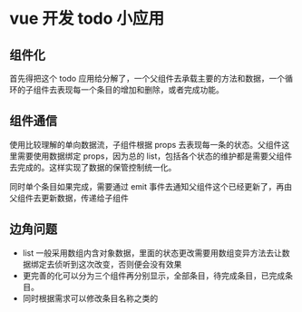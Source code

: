 # vue 开发 todo 小应用

## 组件化

首先得把这个 todo 应用给分解了，一个父组件去承载主要的方法和数据，一个循环的子组件去表现每一个条目的增加和删除，或者完成功能。

## 组件通信

使用比较理解的单向数据流，子组件根据 props 去表现每一条的状态。父组件这里需要使用数据绑定 props，因为总的 list，包括各个状态的维护都是需要父组件去完成的。这样实现了数据的保管控制统一化。

同时单个条目如果完成，需要通过 emit 事件去通知父组件这个已经更新了，再由父组件去更新数据，传递给子组件

## 边角问题

- list 一般采用数组内含对象数据，里面的状态更改需要用数组变异方法去让数据绑定去侦听到这次改变，否则便会没有效果
- 更完善的化可以分为三个组件再分别显示，全部条目，待完成条目，已完成条目。
- 同时根据需求可以修改条目名称之类的
